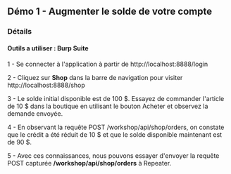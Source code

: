 
## Démo 1 - Augmenter le solde de votre compte

### Détails

#### Outils a utiliser : **Burp Suite**

1 - Se connecter à l'application à partir de http://localhost:8888/login

2 - Cliquez sur **Shop** dans la barre de navigation pour visiter http://localhost:8888/shop

3 - Le solde initial disponible est de 100 $. Essayez de commander l'article de 10 $ dans la boutique en utilisant le bouton Acheter et observez la demande envoyée.

4 - En observant la requête POST /workshop/api/shop/orders, on constate que le crédit a été réduit de 10 $ et que le solde disponible maintenant est de 90 $.

5 - Avec ces connaissances, nous pouvons essayer d'envoyer la requête POST capturée **/workshop/api/shop/orders** à Repeater.
